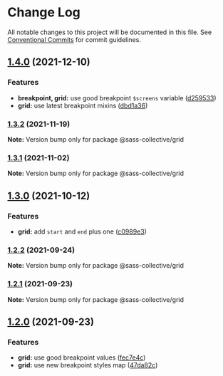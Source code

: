 # Change Log

All notable changes to this project will be documented in this file.
See [Conventional Commits](https://conventionalcommits.org) for commit guidelines.

## [1.4.0](https://github.com/sass-collective/sass-collective/compare/@sass-collective/grid@1.3.2...@sass-collective/grid@1.4.0) (2021-12-10)


### Features

* **breakpoint, grid:** use good breakpoint `$screens` variable ([d259533](https://github.com/sass-collective/sass-collective/commit/d259533e59772a989fb78a1d98e911ba458866d7))
* **grid:** use latest breakpoint mixins ([dbd1a36](https://github.com/sass-collective/sass-collective/commit/dbd1a36cfc18c2580c3907cf0e0d26c8597e0edf))




### [1.3.2](https://github.com/sass-collective/sass-collective/compare/@sass-collective/grid@1.3.1...@sass-collective/grid@1.3.2) (2021-11-19)

**Note:** Version bump only for package @sass-collective/grid





### [1.3.1](https://github.com/sass-collective/sass-collective/compare/@sass-collective/grid@1.3.0...@sass-collective/grid@1.3.1) (2021-11-02)

**Note:** Version bump only for package @sass-collective/grid






## [1.3.0](https://github.com/sass-collective/sass-collective/compare/@sass-collective/grid@1.2.2...@sass-collective/grid@1.3.0) (2021-10-12)


### Features

* **grid:** add `start` and `end` plus one ([c0989e3](https://github.com/sass-collective/sass-collective/commit/c0989e33c86a4a552882967c4937e13db5411297))




### [1.2.2](https://github.com/sass-collective/sass-collective/compare/@sass-collective/grid@1.2.1...@sass-collective/grid@1.2.2) (2021-09-24)

**Note:** Version bump only for package @sass-collective/grid






### [1.2.1](https://github.com/sass-collective/sass-collective/compare/@sass-collective/grid@1.2.0...@sass-collective/grid@1.2.1) (2021-09-23)

**Note:** Version bump only for package @sass-collective/grid





## [1.2.0](https://github.com/sass-collective/sass-collective/compare/@sass-collective/grid@1.1.3...@sass-collective/grid@1.2.0) (2021-09-23)


### Features

* **grid:** use good breakpoint values ([fec7e4c](https://github.com/sass-collective/sass-collective/commit/fec7e4c23716cfe6931a7ccc8c749042fd7fcc86))
* **grid:** use new breakpoint styles map ([47da82c](https://github.com/sass-collective/sass-collective/commit/47da82cd4d94eede69827c55c44096957aee5825))
